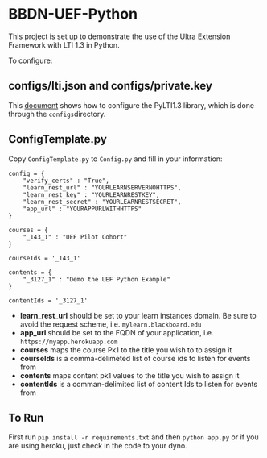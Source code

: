 # BBDN-UEF-Python

This project is set up to demonstrate the use of the Ultra Extension Framework with LTI 1.3 in Python.

To configure:

## configs/lti.json and configs/private.key

This [document](https://docs.blackboard.com/standards/lti/tutorials/py-lti-1p3) shows how to configure the PyLTI1.3 library, which is done through the `configs`directory.

## ConfigTemplate.py

Copy `ConfigTemplate.py` to `Config.py` and fill in your information:

```
config = {
    "verify_certs" : "True",
    "learn_rest_url" : "YOURLEARNSERVERNOHTTPS",
    "learn_rest_key" : "YOURLEARNRESTKEY",
    "learn_rest_secret" : "YOURLEARNRESTSECRET",
    "app_url" : "YOURAPPURLWITHHTTPS"
}

courses = {
    "_143_1" : "UEF Pilot Cohort"
}

courseIds = '_143_1'

contents = {
    "_3127_1" : "Demo the UEF Python Example"
}

contentIds = '_3127_1'
```

* **learn_rest_url** should be set to your learn instances domain. Be sure to avoid the request scheme, i.e. `mylearn.blackboard.edu`
* **app_url** should be set to the FQDN of your application, i.e. `https://myapp.herokuapp.com`
* **courses** maps the course Pk1 to the title you wish to to assign it
* **courseIds** is a comma-delimeted list of course ids to listen for events from
* **contents** maps content pk1 values to the title you wish to assign it
* **contentIds** is a comman-delimited list of content Ids to listen for events from

## To Run

First run `pip install -r requirements.txt`  and then `python app.py` or if you are using heroku, just check in the code to your dyno.

